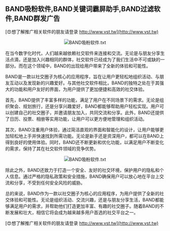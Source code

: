 ## **BAND吸粉软件,BAND关键词霸屏助手,BAND过滤软件,BAND群发广告**

[😍想了解推广相关软件的朋友请登录 http://www.vst.tw](http://www.vst.tw)

 <center><img src="https://vst.tw/MP4/tuiguang/png/3.png" alt="BAND吸粉软件.txt"></center>

在当今数字化时代，人们越来越依赖社交软件来连接和交流。无论是与朋友分享生活点滴，还是加入兴趣相同的群体，社交软件已经成为了我们生活中不可或缺的一部分。而在这个领域中，BAND的出现给用户带来了全新的体验和可能性。

BAND是一款以社交圈子为核心的应用程序，旨在让用户更轻松地组织活动、与朋友互动以及发现新的兴趣爱好。与其他社交软件相比，BAND的独特之处在于其强大的功能和用户友好的界面，为用户提供了更加便捷和高效的社交体验。

首先，BAND提供了丰富多样的功能，满足了用户在不同场景下的需求。无论是组织聚会、规划旅行，还是分享兴趣爱好，BAND都能够帮助用户轻松实现。用户可以创建自己的社交圈子，并邀请朋友加入，共同交流和分享。此外，BAND还提供了日历、投票、相册等实用功能，让用户可以更方便地管理和组织活动。

其次，BAND注重用户体验，通过简洁直观的界面和智能化的设计，让用户能够更加轻松地上手并快速找到所需功能。无论是新手还是资深用户，都可以在BAND上得到良好的使用体验。同时，BAND还不断更新和优化功能，以满足用户不断变化的需求，保持了其在社交软件领域的竞争优势。

 <center><img src="https://vst.tw/MP4/tuiguang/png/5.png" alt="BAND吸粉软件.txt"></center>

除此之外，BAND还致力于打造一个安全、友好的社交环境，保护用户的隐私和个人信息。通过严格的隐私政策和安全措施，BAND确保用户可以放心地在平台上交流和分享，不受到任何安全风险的威胁。

总的来说，BAND作为一款以社交圈子为核心的应用程序，为用户提供了全新的社交体验和可能性。无论是组织活动、交流兴趣，还是与朋友分享生活，BAND都能够满足用户的需求，并帮助他们打造更加丰富、有趣的社交圈子。随着BAND的不断发展和壮大，相信它将会成为越来越多用户首选的社交平台之一。

[😍想了解推广相关软件的朋友请登录 http://www.vst.tw](http://www.vst.tw)



